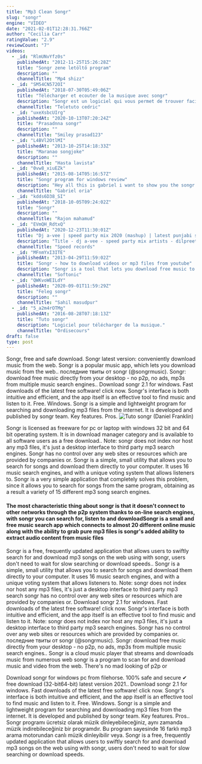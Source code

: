 ```yaml
---
title: "Mp3 Clean Songr"
slug: "songr"
engine: "VIDEO"
date: "2021-02-01T12:28:31.766Z"
author: "Cecilia Carr"
ratingValue: "2.9"
reviewCount: "7"
videos:
  - _id: "RlmUNvYfz0s"
    publishedAt: "2012-11-25T15:26:28Z"
    title: "Songr zene letöltő program"
    description: ""
    channelTitle: "Mp4 shizz"
  - _id: "SM54CN572OI"
    publishedAt: "2018-07-30T05:49:06Z"
    title: "Télécharger et ecouter de la musique avec songr"
    description: "Songr est un logiciel qui vous permet de trouver facilement une musique sur le web. Grâce à l&#39;utilisation d&#39;une dizaine de moteur de recherche de mp3, il est"
    channelTitle: "Teletuto cedric"
  - _id: "uxeXsbcUIrg"
    publishedAt: "2020-10-13T07:20:24Z"
    title: "Prasadnna songr"
    description: ""
    channelTitle: "Smiley prasad123"
  - _id: "L4BVl2OtlMI"
    publishedAt: "2013-10-25T14:18:33Z"
    title: "Maranao songjoke"
    description: ""
    channelTitle: "Hasta lavista"
  - _id: "0vw8_xiuEZk"
    publishedAt: "2015-08-14T05:16:57Z"
    title: "Songr program for windows review"
    description: "Hey all this is gabriel i want to show you the songr program for windows that you can use to get free songs and so on! to email me to get songr email me at"
    channelTitle: "Gabriel oria"
  - _id: "kdds6D38_SI"
    publishedAt: "2018-10-05T09:24:02Z"
    title: "Songr"
    description: ""
    channelTitle: "Rajon mahamud"
  - _id: "EVmQH_RdtxQ"
    publishedAt: "2020-12-23T11:30:01Z"
    title: "Dj a-vee | speed party mix 2020 (mashup) | latest punjabi songr 2020 | speed records"
    description: "Title - dj a-vee - speed party mix artists - dilpreet dhillon, mankirt aulakh, amrit maan, karan aujla label - speed records track list - 1. Baby gal suno 2."
    channelTitle: "Speed records"
  - _id: "MFnmYxI3ITE"
    publishedAt: "2013-04-29T11:59:02Z"
    title: "Songr - how to download videos or mp3 files from youtube"
    description: "Songr is a tool that lets you download free music to your desktop. This simple app allows you to search the web for your favorite bands and songs, and download"
    channelTitle: "Softonic"
  - _id: "QWKvoWEILdY"
    publishedAt: "2020-09-01T11:59:29Z"
    title: "Feleg songr"
    description: ""
    channelTitle: "Sahil masudpur"
  - _id: "5_a2m4rOTMg"
    publishedAt: "2016-08-28T07:18:13Z"
    title: "Tuto songr"
    description: "Logiciel pour télécharger de la musique."
    channelTitle: "Ordisecours"
draft: false
type: post
---
```


Songr, free and safe download. Songr latest version: conveniently download music from the web. Songr is a popular music app, which lets you download music from the web.. последние твиты от songr (@songrmusic). Songr: download free music directly from your desktop - no p2p, no ads, mp3s from multiple music search engines.. Download songr 2.1 for windows. Fast downloads of the latest free software! click now. Songr&#39;s interface is both intuitive and efficient, and the app itself is an effective tool to find music and listen to it. Free. Windows. Songr is a simple and lightweight program for searching and downloading mp3 files from the internet. It is developed and published by songr team. Key features. Pros.
![Tuto songr (Daniel Franklin)](https://i.ytimg.com/vi/5_a2m4rOTMg/hqdefault.jpg "Tuto songr (Alfred Holt)")

Songr is licensed as freeware for pc or laptop with windows 32 bit and 64 bit operating system. It is in download manager category and is available to all software users as a free download.. Note: songr does not index nor host any mp3 files, it&#39;s just a desktop interface to third party mp3 search engines. Songr has no control over any web sites or resources which are provided by companies or. Songr is a simple, small utility that allows you to search for songs and download them directly to your computer. It uses 16 music search engines, and with a unique voting system that allows listeners to. Songr is a very simple application that completely solves this problem, since it allows you to search for songs from the same program, obtaining as a result a variety of 15 different mp3 song search engines.
<!--inArticleAds-->

<!--galleryOne-->

#### The most characteristic thing about songr is that it doesn't connect to other networks through the p2p system thanks to on-line search engines, with songr you can search for, listen to and downloadSongr is a small and free music search app which connects to almost 20 different online music along with the ability to grab pure mp3 files is songr&#39;s added ability to extract audio content from music files
<!--inArticleAds-->

<!--galleryTwo-->

Songr is a free, frequently updated application that allows users to swiftly search for and download mp3 songs on the web using with songr, users don&#39;t need to wait for slow searching or download speeds.. Songr is a simple, small utility that allows you to search for songs and download them directly to your computer. It uses 16 music search engines, and with a unique voting system that allows listeners to. Note: songr does not index nor host any mp3 files, it&#39;s just a desktop interface to third party mp3 search songr has no control over any web sites or resources which are provided by companies or. Download songr 2.1 for windows. Fast downloads of the latest free software! click now. Songr&#39;s interface is both intuitive and efficient, and the app itself is an effective tool to find music and listen to it. Note: songr does not index nor host any mp3 files, it&#39;s just a desktop interface to third party mp3 search engines. Songr has no control over any web sites or resources which are provided by companies or. последние твиты от songr (@songrmusic). Songr: download free music directly from your desktop - no p2p, no ads, mp3s from multiple music search engines.. Songr is a cloud music player that streams and downloads music from numerous web songr is a program to scan for and download music and video from the web. There&#39;s no mad looking of p2p or
<!--galleryThree-->

Download songr for windows pc from filehorse. 100% safe and secure ✔ free download (32-bit64-bit) latest version 2021.. Download songr 2.1 for windows. Fast downloads of the latest free software! click now. Songr&#39;s interface is both intuitive and efficient, and the app itself is an effective tool to find music and listen to it. Free. Windows. Songr is a simple and lightweight program for searching and downloading mp3 files from the internet. It is developed and published by songr team. Key features. Pros.. Songr programı ücretsiz olarak müzik dinleyebileceğiniz, aynı zamanda müzik indirebileceğiniz bir programdır. Bu program sayesinde 16 farklı mp3 arama motorundan canlı müzik dinleyibilir veya. Songr is a free, frequently updated application that allows users to swiftly search for and download mp3 songs on the web using with songr, users don&#39;t need to wait for slow searching or download speeds.